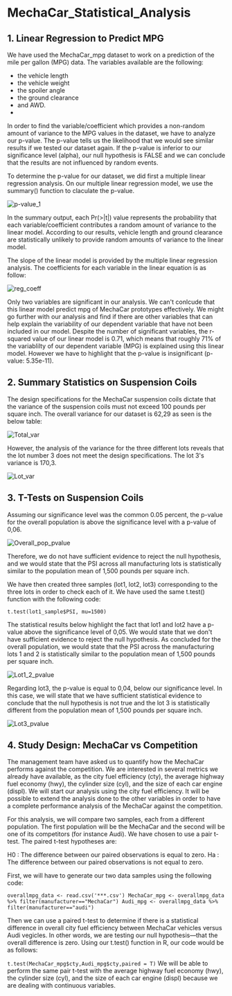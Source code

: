 # MechaCar_Statistical_Analysis

## 1. Linear Regression to Predict MPG

We have used the MechaCar_mpg dataset to work on a prediction of the mile per gallon (MPG) data. The variables available are the following:
  - the vehicle length
  - the vehicle weight
  - the spoiler angle
  - the ground clearance
  - and AWD.
  - 
In order to find the variable/coefficient which provides a non-random amount of variance to the MPG values in the dataset, we have to analyze our p-value. The p-value tells us the likelihood that we would see similar results if we tested our dataset again. If the p-value is inferior to our significance level (alpha), our null hypothesis is FALSE and we can conclude that the results are not influenced by random events. 

To determine the p-value for our dataset, we did first a multiple linear regression analysis. On our multiple linear regression model, we use the summary() function to claculate the p-value.

![p-value_1](https://user-images.githubusercontent.com/85641189/135129805-a27869be-8264-4ece-a83a-a142e2594e04.png)

In the summary output, each Pr(>|t|) value represents the probability that each variable/coefficient contributes a random amount of variance to the linear model. According to our results, vehicle length and ground clearance are statistically unlikely to provide random amounts of variance to the linear model.

The slope of the linear model is provided by the multiple linear regression analysis. The coefficients for each variable in the linear equation is as follow:

![reg_coeff](https://user-images.githubusercontent.com/85641189/135129846-b1b05f18-3c14-4435-b33c-3cec254503b9.png)

Only two variables are significant in our analysis. We can't conlcude that this linear model predict mpg of MechaCar prototypes effectively. We might go further with our analysis and find if there are other variables that can help explain the variability of our dependent variable that have not been included in our model. 
Despite the number of significant variables, the r-squared value of our linear model is 0.71, which means that roughly 71% of the variablilty of our dependent variable (MPG) is explained using this linear model. However we have to highlight that the p-value is insignificant (p-value: 5.35e-11).

## 2. Summary Statistics on Suspension Coils

The design specifications for the MechaCar suspension coils dictate that the variance of the suspension coils must not exceed 100 pounds per square inch. The overall variance for our dataset is 62,29 as seen is the below table: 

![Total_var](https://user-images.githubusercontent.com/85641189/135143821-f572ac1f-5abc-47c6-9987-361dd19efbf1.png)

However, the analysis of the variance for the three different lots reveals that the lot number 3 does not meet the design specifications. The lot 3's variance is 170,3.

![Lot_var](https://user-images.githubusercontent.com/85641189/135143929-8b5b400b-d94c-4e27-9de4-09e24176a19a.png)

## 3. T-Tests on Suspension Coils

Assuming our significance level was the common 0.05 percent, the p-value for the overall population is above the significance level with a p-value of 0,06. 

![Overall_pop_pvalue](https://user-images.githubusercontent.com/85641189/135186695-64c8c9a3-d0f0-4895-8e5d-68c8db45b381.png)

Therefore, we do not have sufficient evidence to reject the null hypothesis, and we would state that the PSI across all manufacturing lots is statistically similar to the population mean of 1,500 pounds per square inch.

We have then created three samples (lot1, lot2, lot3) corresponding to the three lots in order to check each of it. We have used the same t.test() function with the following code:

``t.test(lot1_sample$PSI, mu=1500)``

The statistical results below highlight the fact that lot1 and lot2 have a p-value above the significance level of 0,05. We would state that we don't have sufficient evidence to reject the null hypothesis. As concluded for the overall population, we would state that the PSI across the manufacturing lots 1 and 2 is statistically similar to the population mean of 1,500 pounds per square inch.

![Lot1_2_pvalue](https://user-images.githubusercontent.com/85641189/135188692-36bb07e1-9d6f-4640-8f1e-a1cbd973de5b.png)

Regarding lot3, the p-value is equal to 0,04, below our significance level. In this case, we will state that we have sufficient statistical evidence to conclude that the null hypothesis is not true and the lot 3 is statistically different from the population mean of 1,500 pounds per square inch.

![Lot3_pvalue](https://user-images.githubusercontent.com/85641189/135188800-0713932c-e47a-416a-8f7d-a899c0f041bd.png)

## 4. Study Design: MechaCar vs Competition

The management team have asked us to quantify how the MechaCar performs against the competition. We are interested in several metrics we already have available, as the city fuel efficiency (cty), the average highway fuel economy (hwy), the cylinder size (cyl), and the size of each car engine (displ). We will start our analysis using the city fuel efficiency. It will be possible to extend the analysis done to the other variables in order to have a complete performance analysis of the MechaCar against the competition.

For this analysis, we will compare two samples, each from a different population. The first population will be the MechaCar and the second will be one of its competitors (for instance Audi). We have chosen to use a pair t-test. The paired t-test hypotheses are:

H0 : The difference between our paired observations is equal to zero.
Ha : The difference between our paired observations is not equal to zero.

First, we will have to generate our two data samples using the following code:

``
overallmpg_data <- read.csv('***.csv')
MechaCar_mpg <- overallmpg_data %>% filter(manufacturer=="MechaCar")
Audi_mpg <- overallmpg_data %>% filter(manufacturer=="audi")
``

Then we can use a paired t-test to determine if there is a statistical difference in overall city fuel efficiency between MechaCar vehicles versus Audi vegicles. In other words, we are testing our null hypothesis—that the overall difference is zero. Using our t.test() function in R, our code would be as follows:

``
t.test(MechaCar_mpg$cty,Audi_mpg$cty,paired = T)
``
We will be able to perform the same pair t-test with the average highway fuel economy (hwy), the cylinder size (cyl), and the size of each car engine (displ) because we are dealing with continuous variables.
